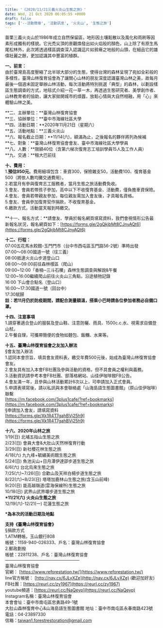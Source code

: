 ```yaml
---
title: '《2020/11/21三義火炎山生態之旅》'
date: Wed, 21 Oct 2020 06:05:55 +0000
draft: false
tags: ['--活動簡章', '活動訊息', '火炎山', '生態之旅']
---
```


苗栗三義火炎山於1986年成立自然保留區，地形因土壤鬆散以及風化和雨刷等因素形成獨有的樣貌。它光禿尖頂的景觀煥發出如火焰般的顏色，山上除了有原生馬尾松林外，此次將透過樣區調查深入認識這片如貧瘠之地般的山頭，在細品它的雄偉壯麗之餘，更加認識其中豐富的植群。

**一、前言：**  
由於臺灣島高度壓縮了北半球大部分的生態，使得台灣的森林呈現了宛如全彩般的多樣性，臺灣山林復育協會為了讓關心山林的朋友深度認識臺灣山林之美，故每月最後一個週末固定舉辦山林活動，每次活動將特別挑選「典型」的森林，以劃設樣區生態調查的方式，地毯式介紹一花一草一木，再透過生態研究者、美學創作者、山林教育者的協助，讓大家拋開城市的煩囂，放鬆心情與大自然相融，用「心」來體驗山林之美。

**二、主辦單位：**臺灣山林復育協會  
**三、協辦單位：**臺中市海線社區大學  
**四、活動日期：**2020年11月21日（星期六）  
**五、活動地點：**三義火炎山  
**六、報名截止日期：**11/14(六)，額滿為止，之後報名的夥伴將列為候補  
**七、對象：**臺灣山林復育協會會友、臺中市海線社區大學學員  
**八、人數：**限額40位（含第六梯次復育志工培訓學員15人及工作人員）  
**九、交通：**租大巴前往

**十、費用：**  
1.**預估950元**。費用細項包含：車資300，保險雜支50，活動費100、復育基金500（將依人數均攤交通費用）。  
2.若當月有參與復育志工服務者，當月生態之旅活動費免收。  
3.會友、會員若帶孩子參加，高中以下不收復育基金、活動費，僅負擔車資保險。  
4.會友、會員若帶親友參加，每位親友需加入會友後，才具報名資格。  
5.會友、會員參加復育契作捐款，不收復育基金。  
6.繳款方式，活動當天報到時繳交。

**十一、報名方式：**請會友、學員於報名網頁填寫資料，我們會視情形公告最新報名狀況，報名網頁如下：[https://forms.gle/2gQkjbMt8CJnyAQt6](https://forms.gle/2gQkjbMt8CJnyAQt6)

**十二、行程：**  
07:00五花馬水餃館-玉門門市（台中市西屯區玉門路56-2號）準時出發  
07:00～08:00國道一號（往三義）  
08:00抵達火炎山步道登山口  
08:00～09:00前往森林樣區（爬山）  
09:00~12:00「香楠─三斗石櫟」森林生態調查與解說&午餐  
12:00~16:00繼續爬山前往火炎山三角點，沿途植物記錄  
16:00 下山會合點名（登山口）  
16:00～17:30國道一號（回台中）  
17:30賦歸  
**註：若11月仍於防疫期間，請配合測量額溫，搭乘小巴時請各位參加者務必自備口罩。**

**十四、注意事項**  
1.請穿著適合登山的服裝及登山鞋、注意防曬、雨具、1500c.c.水、視需求自備登山杖。  
2.午餐自理，可攜帶簡便的食物如麵包、飯糰、水果等。

**十五、臺灣山林復育協會之友加入辦法**  
§會友加入辦法  
1.認同本會宗旨，填具會友資料表，繳交年費500元後，始成為臺灣山林復育協會會友。  
2.會友具有加入本會FB社團及參與活動的資格，但不具會員之權利與義務。  
3.活動資訊請參考本會FB社團、部落格網站、山佳伊咖啡館FB公告。  
4.會友滿一年，且參與山林活動累計6次以上，可申請加入正式會員。  
5.申請表填寫後，請以私訊與本會聯絡處「山海島語生態圖書館」（原山佳伊咖啡）聯繫  
[https://m.facebook.com/3plus1cafe/?ref=bookmarks](https://m.facebook.com/3plus1cafe/?ref=bookmarks)  
§申請加入會友，請填寫資料  
[https://forms.gle/Xk1R4T7gahBVj25h9](https://forms.gle/Xk1R4T7gahBVj25h9)

**十六、2020年山林之旅**  
1/19(日) 北埔五指山生態之旅  
2/23(日) 會員大會&大肚山天然林復育行動  
3/29(日) 新社櫻花林生態之旅  
4/18(六) 九九峰+毓繡美術館生態之旅  
5/24(日) 魚池尖山+日月潭伊達邵步道生態之旅  
6/6(六) 台北烏來生態之旅  
7/25(六)~7/26(日) 合歡山及天祥白楊步道生態之旅  
8/22(六)~8/23(日) 塔塔加鹿林山生態之旅(含玉山前峰)  
9/20(日) 能高越嶺道(雲海保線所)生態之旅  
10/18(日) 武界山武界壩步道生態之旅  
**\*11/21(六) 火炎山生態之旅**  
12/19(六)-12/21(一) 花蓮生態之旅  
  
**\*為本次的活動日期及地點**

**支持《臺灣山林復育協會》**  
§捐款方式  
1.ATM轉帳，玉山銀行808  
帳號：1159-940-026333、戶名：臺灣山林復育協會  
2.郵政劃撥  
帳號：22811238、戶名：臺灣山林復育協會  
—————————————————–  
臺灣山林復育協會  
官網： [https://www.reforestation.tw/](https://www.reforestation.tw/)  
line官方帳號： [http://nav.cx/6JLyXZe](http://nav.cx/6JLyXZe) (歡迎加好友)  
FB社團：[https://reurl.cc/zy1967](https://reurl.cc/zy1967)  
youtube頻道：[https://reurl.cc/NaQeyp](https://reurl.cc/NaQeyp)  
Instagram名稱：臺灣山林復育協會  
本會會址：臺中市南屯區忠勇路49-1號  
大肚山森林復育中心&山海島語生態圖書館 地址：臺中市南屯區永春南路423號  
電話：04-23897330  
信箱：taiwan1.forestrestoration@gmail.com